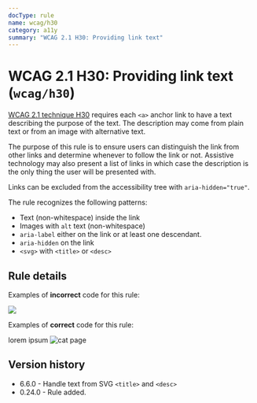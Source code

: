 ```yaml
---
docType: rule
name: wcag/h30
category: a11y
summary: "WCAG 2.1 H30: Providing link text"
---
```


# WCAG 2.1 H30: Providing link text (`wcag/h30`)

[WCAG 2.1 technique H30][1] requires each `<a>` anchor link to have a text
describing the purpose of the text. The description may come from plain text or
from an image with alternative text.

The purpose of this rule is to ensure users can distinguish the link from other
links and determine whenever to follow the link or not. Assistive technology may
also present a list of links in which case the description is the only thing the
user will be presented with.

Links can be excluded from the accessibility tree with `aria-hidden="true"`.

The rule recognizes the following patterns:

- Text (non-whitespace) inside the link
- Images with `alt` text (non-whitespace)
- `aria-label` either on the link or at least one descendant.
- `aria-hidden` on the link
- `<svg>` with `<title>` or `<desc>`

[1]: https://www.w3.org/WAI/WCAG21/Techniques/html/H30

## Rule details

Examples of **incorrect** code for this rule:

<validate name="incorrect" rules="wcag/h30">
	<a><img src="cat.gif"></a>
</validate>

Examples of **correct** code for this rule:

<validate name="correct" rules="wcag/h30">
	<a>lorem ipsum</a>
	<a><img src="cat.gif" alt="cat page"></a>
	<a aria-label="lorem ipsum"></a>
	<a aria-hidden="true"></a>
</validate>

## Version history

- 6.6.0 - Handle text from SVG `<title>` and `<desc>`
- 0.24.0 - Rule added.
